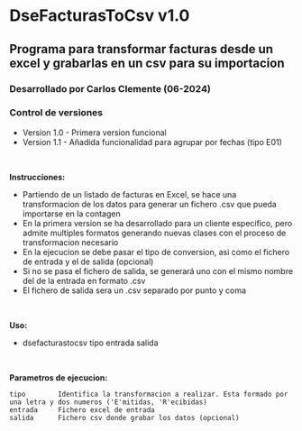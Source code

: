 # DseFacturasToCsv v1.0
## Programa para transformar facturas desde un excel y grabarlas en un csv para su importacion

### Desarrollado por Carlos Clemente (06-2024)

### Control de versiones
 - Version 1.0 - Primera version funcional
 - Version 1.1 - Añadida funcionalidad para agrupar por fechas (tipo E01)
<br>

**Instrucciones:**
 - Partiendo de un listado de facturas en Excel, se hace una transformacion de los datos para generar
   un fichero .csv que pueda importarse en la contagen
 - En la primera version se ha desarrollado para un cliente especifico, pero admite multiples formatos
   generando nuevas clases con el proceso de transformacion necesario
 - En la ejecucion se debe pasar el tipo de conversion, asi como el fichero de entrada y el de salida (opcional)
 - Si no se pasa el fichero de salida, se generará uno con el mismo nombre del de la entrada en formato .csv
 - El fichero de salida sera un .csv separado por punto y coma
<br>

**Uso:** 
* dsefacturastocsv tipo entrada salida
<br>

**Parametros de ejecucion:** 
```
tipo		Identifica la transformacion a realizar. Esta formado por una letra y dos numeros ('E'mitidas, 'R'ecibidas)
entrada		Fichero excel de entrada
salida		Fichero csv donde grabar los datos (opcional)